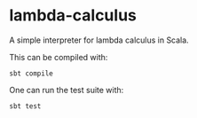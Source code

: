 # lambda-calculus
A simple interpreter for lambda calculus in Scala.

This can be compiled with:

```console
sbt compile
```

One can run the test suite with:

```console
sbt test
```

